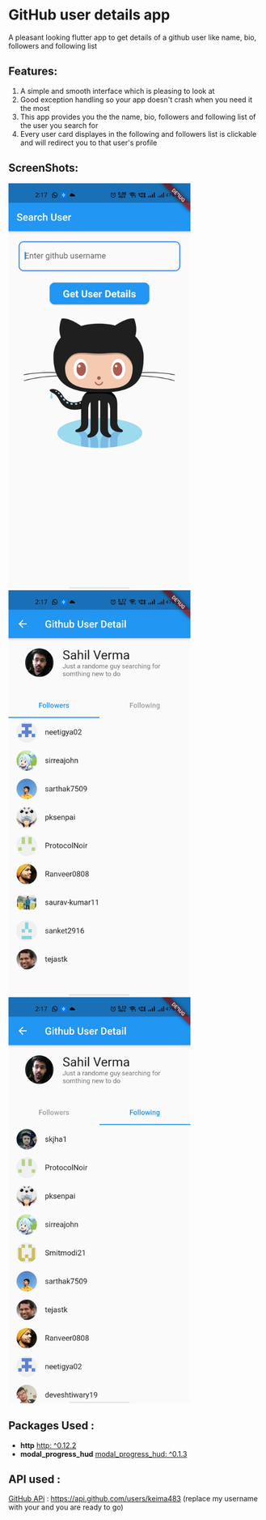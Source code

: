 # GitHub user details app

A pleasant looking flutter app to get details of a github user like name, bio, followers and following list

## Features:

1. A simple and smooth interface which is pleasing to look at
2. Good exception handling so your app doesn't crash when you need it the most
3. This app provides you the the name, bio, followers and following list of the user you search for
4. Every user card displayes in the following and followers list is clickable and will redirect you to that user's profile

## ScreenShots:
<img src ="images/search_screen.jpg" width = 360>  <img src ="images/followers.jpg" width = 360> <img src ="images/following.jpg" width = 360>

## Packages Used :
* **http** [http: ^0.12.2](https://pub.dev/packages/http)
* **modal_progress_hud** [modal_progress_hud: ^0.1.3](https://pub.dev/packages/modal_progress_hud)

## API used :

[GitHub APi](https://api.github.com/users/keima483) : https://api.github.com/users/keima483  (replace my username with your and you are ready to go)